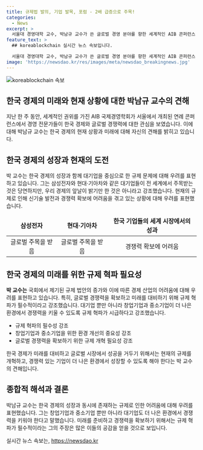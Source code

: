 ```yaml
---
title: 규제법 발의, 기업 발목, 포럼 - 2배 급증으로 주목!
categories:
  - News
excerpt: >
  서울대 경영대학 교수, 박남규 교수가 쓴 글로벌 경영 분야를 향한 세계적인 AIB 콘퍼런스 개최 소식. 세계 각국 전문가들의 높은 관심과 3개 기업의 영업이익 약 20조 원 규모에 대한 언급. 그러나 우리 경제의 미래가 밝은 것만은 아니라는 경고도 함께 전함. 규제로 발목 잡힌 대기업과 스타트업, 그리고 국회의 증가하는 규제법안 발의에 대한 우려를 제시한 글.
feature_text: >
  ## koreablockchain 실시간 뉴스 속보입니다.

  서울대 경영대학 교수, 박남규 교수가 쓴 글로벌 경영 분야를 향한 세계적인 AIB 콘퍼런스 개최 소식. 세계 각국 전문가들의 높은 관심과 3개 기업의 영업이익 약 20조 원 규모에 대한 언급. 그러나 우리 경제의 미래가 밝은 것만은 아니라는 경고도 함께 전함. 규제로 발목 잡힌 대기업과 스타트업, 그리고 국회의 증가하는 규제법안 발의에 대한 우려를 제시한 글.
image: 'https://newsdao.kr/res/images/meta/newsdao_breakingnews.jpg'
---
```


<p><img src="https://newsdao.kr/res/images/meta/newsdao_breakingnews.jpg" alt="koreablockchain 속보" /></p>

<h2 data-ke-size="size28">한국 경제의 미래와 현재 상황에 대한 박남규 교수의 견해</h2>

<p data-ke-size="size16">지난 한 주 동안, 세계적인 권위를 가진 AIB 국제경영학회가 서울에서 개최된 연례 콘퍼런스에서 경영 전문가들이 한국 경제와 글로벌 경쟁력에 대한 관심을 보였습니다. 이에 대해 박남규 교수는 한국 경제의 현재 상황과 미래에 대해 자신의 견해를 밝히고 있습니다. </p>

<h2 data-ke-size="size26">한국 경제의 성장과 현재의 도전</h2>

<p data-ke-size="size16">박 교수는 한국 경제의 성장과 함께 대기업을 중심으로 한 규제 문제에 대해 우려를 표현하고 있습니다. 그는 삼성전자와 현대·기아차와 같은 대기업들이 전 세계에서 주목받는 것은 당연하지만, 우리 경제의 앞날이 밝기만 한 것은 아니라고 강조했습니다. 현재의 규제로 인해 신기술 발전과 경쟁력 확보에 어려움을 겪고 있는 상황에 대해 우려를 표현했습니다.</p>

<table>
    <thead>
        <tr>
            <td style="text-align: center; height: 17px;"><b>삼성전자</b></td>
            <td style="text-align: center; height: 17px;"><b>현대·기아차</b></td>
            <td style="text-align: center; height: 17px;"><b>한국 기업들의 세계 시장에서의 성과</b></td>
        </tr>
    </thead>
    <tbody>
        <tr>
            <td style="text-align: center; height: 17px;">글로벌 주목을 받음</td>
            <td style="text-align: center; height: 17px;">글로벌 주목을 받음</td>
            <td style="text-align: center; height: 17px;">경쟁력 확보에 어려움</td>
        </tr>
    </tbody>
</table>

<h2 data-ke-size="size26">한국 경제의 미래를 위한 규제 혁파 필요성</h2>

<p data-ke-size="size16"><b>박 교수는</b> 국회에서 제기된 규제 법안의 증가와 이에 따른 경제 산업의 어려움에 대해 우려를 표현하고 있습니다. 특히, 글로벌 경쟁력을 확보하고 미래를 대비하기 위해 규제 혁파가 필수적이라고 강조했습니다. 대기업 뿐만 아니라 창업기업과 중소기업이 더 나은 환경에서 경쟁력을 키울 수 있도록 규제 혁파가 시급하다고 강조했습니다.</p>

<ul>
    <li>규제 혁파의 필수성 강조</li>
    <li>창업기업과 중소기업을 위한 환경 개선의 중요성 강조</li>
    <li>글로벌 경쟁력을 확보하기 위한 규제 개혁 필요성 강조</li>
</ul>

<p data-ke-size="size16">한국 경제가 미래를 대비하고 글로벌 시장에서 성공을 거두기 위해서는 현재의 규제를 개혁하고, 경쟁력 있는 기업이 더 나은 환경에서 성장할 수 있도록 해야 한다는 박 교수의 견해입니다.</p>

<h2 data-ke-size="size26">종합적 해석과 결론</h2>

<p data-ke-size="size16">박남규 교수는 한국 경제의 성장과 동시에 존재하는 규제로 인한 어려움에 대해 우려를 표현했습니다. 그는 창업기업과 중소기업 뿐만 아니라 대기업도 더 나은 환경에서 경쟁력을 키워야 한다고 말했습니다. 미래를 준비하고 경쟁력을 확보하기 위해서는 규제 혁파가 필수적이라는 그의 주장은 많은 이들의 공감을 얻을 것으로 보입니다.</p>
실시간 뉴스 속보는, <a href="https://newsdao.kr" rel="dofollow">https://newsdao.kr</a>


